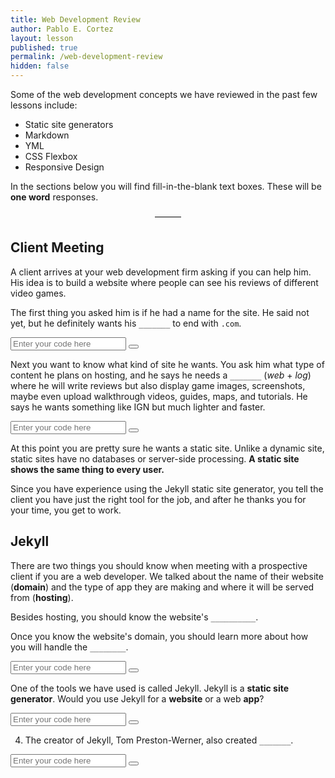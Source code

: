 ```yaml
---
title: Web Development Review
author: Pablo E. Cortez
layout: lesson
published: true
permalink: /web-development-review
hidden: false
---
```


Some of the web development concepts we have reviewed in the past few lessons include:

- Static site generators
- Markdown
- YML
- CSS Flexbox
- Responsive Design


In the sections below you will find fill-in-the-blank text boxes. These will be **one word** responses.

<div style="text-align: center;">
        &mdash;&mdash;&mdash;
</div>

## Client Meeting

A client arrives at your web development firm asking if you can help him. His idea is to build a website where people can see his reviews of different video games.

The first thing you asked him is if he had a name for the site. He said not yet, but he definitely wants his `_______` to end with `.com`.

<div style="visibility: visible;" class="lesson" data-answer="domain">
<input type="text" class="userInput" placeholder="Enter your code here">
        <button class="checkBtn" onclick="checkAnswer(this)"></button>
        <p class="feedback">
        </p>

</div>

Next you want to know what kind of site he wants. You ask him what type of content he plans on hosting, and he says he needs a `_______` (*web* + *log*) where he will write reviews but also display game images, screenshots, maybe even upload walkthrough videos, guides, maps, and tutorials. He says he wants something like IGN but much lighter and faster.

<div style="visibility: visible;" class="lesson" data-answer="blog">
<input type="text" class="userInput" placeholder="Enter your code here">
        <button class="checkBtn" onclick="checkAnswer(this)"></button>
        <p class="feedback">
        </p>

</div>

At this point you are pretty sure he wants a static site. Unlike a dynamic site, static sites have no databases or server-side processing. **A static site shows the same thing to every user.**

Since you have experience using the Jekyll static site generator, you tell the client you have just the right tool for the job, and after he thanks you for your time, you get to work. 

## Jekyll 




There are two things you should know when meeting with a 
prospective client if you are a web developer. We talked about 
the name of their website (**domain**) and the
type of app they are making and where it will be served from
(**hosting**). 

Besides hosting, you should know the website's `__________`.



Once you know the website's domain, you should learn more about
how you will handle the  `________`.

<div style="visibility: visible;" class="lesson" data-answer="hosting">
<input type="text" class="userInput" placeholder="Enter your code here">
        <button class="checkBtn" onclick="checkAnswer(this)"></button>
        <p class="feedback">
        </p>

</div>

One of the tools we have used is called Jekyll. Jekyll is a **static site generator**.
Would you use Jekyll for a **website** or a web **app**?

<div style="visibility: visible;" class="lesson" data-answer="website">
<input type="text" class="userInput" placeholder="Enter your code here">
        <button class="checkBtn" onclick="checkAnswer(this)"></button>
        <p class="feedback">
        </p>

</div>

4. The creator of Jekyll, Tom Preston-Werner, also created `_______`.

<div style="visibility: visible;" class="lesson" data-answer="github">
<input type="text" class="userInput" placeholder="Enter your code here">
        <button class="checkBtn" onclick="checkAnswer(this)"></button>
        <p class="feedback">
        </p>

</div>